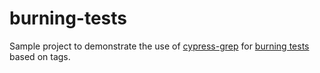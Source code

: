 # burning-tests

Sample project to demonstrate the use of [cypress-grep](https://www.npmjs.com/package/cypress-grep) for [burning tests](https://www.npmjs.com/package/cypress-grep#burn) based on tags.
